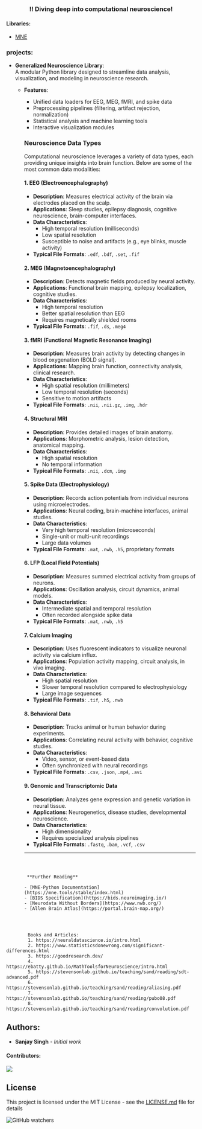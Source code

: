 <h3 align="center">!! Diving deep into computational neuroscience!</h3>

#### Libraries:
- [MNE](https://mne.tools/stable/index.html)

### projects:
- **Generalized Neuroscience Library**:  
    A modular Python library designed to streamline data analysis, visualization, and modeling in neuroscience research.  
    - **Features**:
        - Unified data loaders for EEG, MEG, fMRI, and spike data
        - Preprocessing pipelines (filtering, artifact rejection, normalization)
        - Statistical analysis and machine learning tools
        - Interactive visualization modules
      
   

        ### Neuroscience Data Types

        Computational neuroscience leverages a variety of data types, each providing unique insights into brain function. Below are some of the most common data modalities:

        #### 1. EEG (Electroencephalography)
        - **Description**: Measures electrical activity of the brain via electrodes placed on the scalp.
        - **Applications**: Sleep studies, epilepsy diagnosis, cognitive neuroscience, brain-computer interfaces.
        - **Data Characteristics**:
            - High temporal resolution (milliseconds)
            - Low spatial resolution
            - Susceptible to noise and artifacts (e.g., eye blinks, muscle activity)
        - **Typical File Formats**: `.edf`, `.bdf`, `.set`, `.fif`

        #### 2. MEG (Magnetoencephalography)
        - **Description**: Detects magnetic fields produced by neural activity.
        - **Applications**: Functional brain mapping, epilepsy localization, cognitive studies.
        - **Data Characteristics**:
            - High temporal resolution
            - Better spatial resolution than EEG
            - Requires magnetically shielded rooms
        - **Typical File Formats**: `.fif`, `.ds`, `.meg4`

        #### 3. fMRI (Functional Magnetic Resonance Imaging)
        - **Description**: Measures brain activity by detecting changes in blood oxygenation (BOLD signal).
        - **Applications**: Mapping brain function, connectivity analysis, clinical research.
        - **Data Characteristics**:
            - High spatial resolution (millimeters)
            - Low temporal resolution (seconds)
            - Sensitive to motion artifacts
        - **Typical File Formats**: `.nii`, `.nii.gz`, `.img`, `.hdr`

        #### 4. Structural MRI
        - **Description**: Provides detailed images of brain anatomy.
        - **Applications**: Morphometric analysis, lesion detection, anatomical mapping.
        - **Data Characteristics**:
            - High spatial resolution
            - No temporal information
        - **Typical File Formats**: `.nii`, `.dcm`, `.img`

        #### 5. Spike Data (Electrophysiology)
        - **Description**: Records action potentials from individual neurons using microelectrodes.
        - **Applications**: Neural coding, brain-machine interfaces, animal studies.
        - **Data Characteristics**:
            - Very high temporal resolution (microseconds)
            - Single-unit or multi-unit recordings
            - Large data volumes
        - **Typical File Formats**: `.mat`, `.nwb`, `.h5`, proprietary formats

        #### 6. LFP (Local Field Potentials)
        - **Description**: Measures summed electrical activity from groups of neurons.
        - **Applications**: Oscillation analysis, circuit dynamics, animal models.
        - **Data Characteristics**:
            - Intermediate spatial and temporal resolution
            - Often recorded alongside spike data
        - **Typical File Formats**: `.mat`, `.nwb`, `.h5`

        #### 7. Calcium Imaging
        - **Description**: Uses fluorescent indicators to visualize neuronal activity via calcium influx.
        - **Applications**: Population activity mapping, circuit analysis, in vivo imaging.
        - **Data Characteristics**:
            - High spatial resolution
            - Slower temporal resolution compared to electrophysiology
            - Large image sequences
        - **Typical File Formats**: `.tif`, `.h5`, `.nwb`

        #### 8. Behavioral Data
        - **Description**: Tracks animal or human behavior during experiments.
        - **Applications**: Correlating neural activity with behavior, cognitive studies.
        - **Data Characteristics**:
            - Video, sensor, or event-based data
            - Often synchronized with neural recordings
        - **Typical File Formats**: `.csv`, `.json`, `.mp4`, `.avi`

        #### 9. Genomic and Transcriptomic Data
        - **Description**: Analyzes gene expression and genetic variation in neural tissue.
        - **Applications**: Neurogenetics, disease studies, developmental neuroscience.
        - **Data Characteristics**:
            - High dimensionality
            - Requires specialized analysis pipelines
        - **Typical File Formats**: `.fastq`, `.bam`, `.vcf`, `.csv`

        ---

        ```

       

         **Further Reading**

        - [MNE-Python Documentation](https://mne.tools/stable/index.html)
        - [BIDS Specification](https://bids.neuroimaging.io/)
        - [Neurodata Without Borders](https://www.nwb.org/)
        - [Allen Brain Atlas](https://portal.brain-map.org/)

     ```


```

        Books and Articles:
        1. https://neuraldatascience.io/intro.html
        2. https://www.statisticsdonewrong.com/significant-differences.html
        3. https://goodresearch.dev/
        4. https://ebatty.github.io/MathToolsforNeuroscience/intro.html
        5. https://stevensonlab.github.io/teaching/sand/reading/sdt-advanced.pdf
        6. https://stevensonlab.github.io/teaching/sand/reading/aliasing.pdf
        7. https://stevensonlab.github.io/teaching/sand/reading/pubo08.pdf
        8. https://stevensonlab.github.io/teaching/sand/reading/convolution.pdf
```



## Authors:

* **Sanjay Singh** - *Initial work* 

#### Contributors:

<a href="https://github.com/MimoHasPurpose/brain-tumour-detection/graphs/contributors">
  <img src="https://contrib.rocks/image?repo=MimoHasPurpose/brain-tumour-detection" />
</a>


## License

This project is licensed under the MIT License - see the [LICENSE.md](LICENSE.md) file for details



![GitHub watchers](https://img.shields.io/github/watchers/MimoHasPurpose/brain-tumour-detection)
